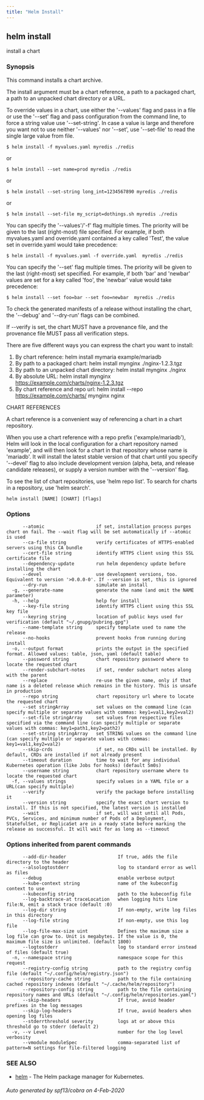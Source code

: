 ```yaml
---
title: "Helm Install"
---
```


## helm install

install a chart

### Synopsis


This command installs a chart archive.

The install argument must be a chart reference, a path to a packaged chart,
a path to an unpacked chart directory or a URL.

To override values in a chart, use either the '--values' flag and pass in a file
or use the '--set' flag and pass configuration from the command line, to force
a string value use '--set-string'. In case a value is large and therefore
you want not to use neither '--values' nor '--set', use '--set-file' to read the
single large value from file.

    $ helm install -f myvalues.yaml myredis ./redis

or

    $ helm install --set name=prod myredis ./redis

or

    $ helm install --set-string long_int=1234567890 myredis ./redis

or

    $ helm install --set-file my_script=dothings.sh myredis ./redis

You can specify the '--values'/'-f' flag multiple times. The priority will be given to the
last (right-most) file specified. For example, if both myvalues.yaml and override.yaml
contained a key called 'Test', the value set in override.yaml would take precedence:

    $ helm install -f myvalues.yaml -f override.yaml  myredis ./redis

You can specify the '--set' flag multiple times. The priority will be given to the
last (right-most) set specified. For example, if both 'bar' and 'newbar' values are
set for a key called 'foo', the 'newbar' value would take precedence:

    $ helm install --set foo=bar --set foo=newbar  myredis ./redis


To check the generated manifests of a release without installing the chart,
the '--debug' and '--dry-run' flags can be combined.

If --verify is set, the chart MUST have a provenance file, and the provenance
file MUST pass all verification steps.

There are five different ways you can express the chart you want to install:

1. By chart reference: helm install mymaria example/mariadb
2. By path to a packaged chart: helm install mynginx ./nginx-1.2.3.tgz
3. By path to an unpacked chart directory: helm install mynginx ./nginx
4. By absolute URL: helm install mynginx https://example.com/charts/nginx-1.2.3.tgz
5. By chart reference and repo url: helm install --repo https://example.com/charts/ mynginx nginx

CHART REFERENCES

A chart reference is a convenient way of referencing a chart in a chart repository.

When you use a chart reference with a repo prefix ('example/mariadb'), Helm will look in the local
configuration for a chart repository named 'example', and will then look for a
chart in that repository whose name is 'mariadb'. It will install the latest stable version of that chart
until you specify '--devel' flag to also include development version (alpha, beta, and release candidate releases), or
supply a version number with the '--version' flag.

To see the list of chart repositories, use 'helm repo list'. To search for
charts in a repository, use 'helm search'.


```
helm install [NAME] [CHART] [flags]
```

### Options

```
      --atomic                   if set, installation process purges chart on fail. The --wait flag will be set automatically if --atomic is used
      --ca-file string           verify certificates of HTTPS-enabled servers using this CA bundle
      --cert-file string         identify HTTPS client using this SSL certificate file
      --dependency-update        run helm dependency update before installing the chart
      --devel                    use development versions, too. Equivalent to version '>0.0.0-0'. If --version is set, this is ignored
      --dry-run                  simulate an install
  -g, --generate-name            generate the name (and omit the NAME parameter)
  -h, --help                     help for install
      --key-file string          identify HTTPS client using this SSL key file
      --keyring string           location of public keys used for verification (default "~/.gnupg/pubring.gpg")
      --name-template string     specify template used to name the release
      --no-hooks                 prevent hooks from running during install
  -o, --output format            prints the output in the specified format. Allowed values: table, json, yaml (default table)
      --password string          chart repository password where to locate the requested chart
      --render-subchart-notes    if set, render subchart notes along with the parent
      --replace                  re-use the given name, only if that name is a deleted release which remains in the history. This is unsafe in production
      --repo string              chart repository url where to locate the requested chart
      --set stringArray          set values on the command line (can specify multiple or separate values with commas: key1=val1,key2=val2)
      --set-file stringArray     set values from respective files specified via the command line (can specify multiple or separate values with commas: key1=path1,key2=path2)
      --set-string stringArray   set STRING values on the command line (can specify multiple or separate values with commas: key1=val1,key2=val2)
      --skip-crds                if set, no CRDs will be installed. By default, CRDs are installed if not already present
      --timeout duration         time to wait for any individual Kubernetes operation (like Jobs for hooks) (default 5m0s)
      --username string          chart repository username where to locate the requested chart
  -f, --values strings           specify values in a YAML file or a URL(can specify multiple)
      --verify                   verify the package before installing it
      --version string           specify the exact chart version to install. If this is not specified, the latest version is installed
      --wait                     if set, will wait until all Pods, PVCs, Services, and minimum number of Pods of a Deployment, StatefulSet, or ReplicaSet are in a ready state before marking the release as successful. It will wait for as long as --timeout
```

### Options inherited from parent commands

```
      --add-dir-header                   If true, adds the file directory to the header
      --alsologtostderr                  log to standard error as well as files
      --debug                            enable verbose output
      --kube-context string              name of the kubeconfig context to use
      --kubeconfig string                path to the kubeconfig file
      --log-backtrace-at traceLocation   when logging hits line file:N, emit a stack trace (default :0)
      --log-dir string                   If non-empty, write log files in this directory
      --log-file string                  If non-empty, use this log file
      --log-file-max-size uint           Defines the maximum size a log file can grow to. Unit is megabytes. If the value is 0, the maximum file size is unlimited. (default 1800)
      --logtostderr                      log to standard error instead of files (default true)
  -n, --namespace string                 namespace scope for this request
      --registry-config string           path to the registry config file (default "~/.config/helm/registry.json")
      --repository-cache string          path to the file containing cached repository indexes (default "~/.cache/helm/repository")
      --repository-config string         path to the file containing repository names and URLs (default "~/.config/helm/repositories.yaml")
      --skip-headers                     If true, avoid header prefixes in the log messages
      --skip-log-headers                 If true, avoid headers when opening log files
      --stderrthreshold severity         logs at or above this threshold go to stderr (default 2)
  -v, --v Level                          number for the log level verbosity
      --vmodule moduleSpec               comma-separated list of pattern=N settings for file-filtered logging
```

### SEE ALSO

* [helm](../helm)	 - The Helm package manager for Kubernetes.

###### Auto generated by spf13/cobra on 4-Feb-2020
